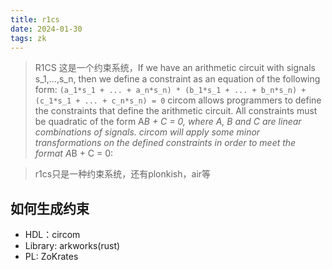 ```yaml
---
title: r1cs
date: 2024-01-30 
tags: zk
---
```

<!--more-->

>R1CS
>这是一个约束系统，If we have an arithmetic circuit with signals s_1,...,s_n, then we define a constraint as an equation of the following form:
>`(a_1*s_1 + ... + a_n*s_n) * (b_1*s_1 + ... + b_n*s_n) + (c_1*s_1 + ... + c_n*s_n) = 0`
>circom allows programmers to define the constraints that define the arithmetic circuit. All constraints must be quadratic of the form A*B + C = 0,
>where A, B and C are linear combinations of signals. circom will apply some minor transformations on the defined constraints in order to meet the format A*B + C = 0:

>r1cs只是一种约束系统，还有plonkish，air等
## 如何生成约束
- HDL：circom
- Library: arkworks(rust)
- PL: ZoKrates